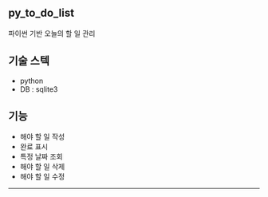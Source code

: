 ## py_to_do_list

파이썬 기반 오늘의 할 일 관리



## 기술 스텍

- python
- DB : sqlite3

## 기능 

- 해야 할 일 작성
- 완료 표시
- 특정 날짜 조회
- 해야 할 일 삭제
- 해야 할 일 수정

---
